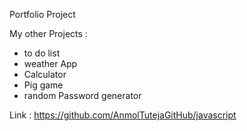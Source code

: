 Portfolio Project

My other Projects :
- to do list
- weather App
- Calculator
- Pig game
- random Password generator

Link : https://github.com/AnmolTutejaGitHub/javascript